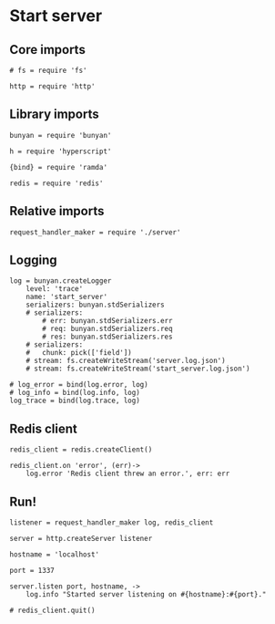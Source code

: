 # Start server

## Core imports

	# fs = require 'fs'

	http = require 'http'


## Library imports

	bunyan = require 'bunyan'

	h = require 'hyperscript'

	{bind} = require 'ramda'

	redis = require 'redis'


## Relative imports

	request_handler_maker = require './server'


## Logging

	log = bunyan.createLogger
		level: 'trace'
		name: 'start_server'
		serializers: bunyan.stdSerializers
		# serializers:
			# err: bunyan.stdSerializers.err
			# req: bunyan.stdSerializers.req
			# res: bunyan.stdSerializers.res
		# serializers:
		# 	chunk: pick(['field'])
		# stream: fs.createWriteStream('server.log.json')
		# stream: fs.createWriteStream('start_server.log.json')

	# log_error = bind(log.error, log)
	# log_info = bind(log.info, log)
	log_trace = bind(log.trace, log)


## Redis client

	redis_client = redis.createClient()

	redis_client.on 'error', (err)->
		log.error 'Redis client threw an error.', err: err


## Run!

	listener = request_handler_maker log, redis_client

	server = http.createServer listener

	hostname = 'localhost'

	port = 1337

	server.listen port, hostname, ->
		log.info "Started server listening on #{hostname}:#{port}."

	# redis_client.quit()
